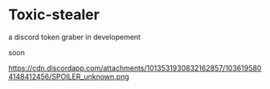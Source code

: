 # Toxic-stealer
a discord token graber in developement


soon

https://cdn.discordapp.com/attachments/1013531930832162857/1036195804148412456/SPOILER_unknown.png
